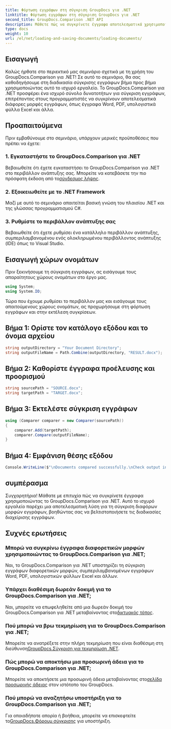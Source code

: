 ```yaml
---
title: Φόρτωση εγγράφων στη σύγκριση GroupDocs για .NET
linktitle: Φόρτωση εγγράφων στη σύγκριση GroupDocs για .NET
second_title: GroupDocs.Comparison .NET API
description: Μάθετε πώς να συγκρίνετε έγγραφα αποτελεσματικά χρησιμοποιώντας το GroupDocs.Comparison για .NET. Βελτιώστε τις διαδικασίες διαχείρισης εγγράφων σας.
type: docs
weight: 10
url: /el/net/loading-and-saving-documents/loading-documents/
---
```

## Εισαγωγή
Καλώς ήρθατε στο περιεκτικό μας σεμινάριο σχετικά με τη χρήση του GroupDocs.Comparison για .NET! Σε αυτό το σεμινάριο, θα σας καθοδηγήσουμε στη διαδικασία σύγκρισης εγγράφων βήμα προς βήμα χρησιμοποιώντας αυτό το ισχυρό εργαλείο. Το GroupDocs.Comparison για .NET προσφέρει ένα ισχυρό σύνολο δυνατοτήτων για σύγκριση εγγράφων, επιτρέποντας στους προγραμματιστές να συγκρίνουν αποτελεσματικά διάφορες μορφές εγγράφων, όπως έγγραφα Word, PDF, υπολογιστικά φύλλα Excel και άλλα.
## Προαπαιτούμενα
Πριν εμβαθύνουμε στο σεμινάριο, υπάρχουν μερικές προϋποθέσεις που πρέπει να έχετε:
### 1. Εγκαταστήστε το GroupDocs.Comparison για .NET
 Βεβαιωθείτε ότι έχετε εγκαταστήσει το GroupDocs.Comparison για .NET στο περιβάλλον ανάπτυξης σας. Μπορείτε να κατεβάσετε την πιο πρόσφατη έκδοση από το[σύνδεσμος λήψης](https://releases.groupdocs.com/comparison/net/).
### 2. Εξοικειωθείτε με το .NET Framework
Μαζί με αυτό το σεμινάριο απαιτείται βασική γνώση του πλαισίου .NET και της γλώσσας προγραμματισμού C#.
### 3. Ρυθμίστε το περιβάλλον ανάπτυξης σας
Βεβαιωθείτε ότι έχετε ρυθμίσει ένα κατάλληλο περιβάλλον ανάπτυξης, συμπεριλαμβανομένου ενός ολοκληρωμένου περιβάλλοντος ανάπτυξης (IDE) όπως το Visual Studio.

## Εισαγωγή χώρων ονομάτων
Πριν ξεκινήσουμε τη σύγκριση εγγράφων, ας εισάγουμε τους απαραίτητους χώρους ονομάτων στο έργο μας.

```csharp
using System;
using System.IO;
```

Τώρα που έχουμε ρυθμίσει το περιβάλλον μας και εισάγουμε τους απαιτούμενους χώρους ονομάτων, ας προχωρήσουμε στη φόρτωση εγγράφων και στην εκτέλεση συγκρίσεων.
## Βήμα 1: Ορίστε τον κατάλογο εξόδου και το όνομα αρχείου
```csharp
string outputDirectory = "Your Document Directory";
string outputFileName = Path.Combine(outputDirectory, "RESULT.docx");
```
## Βήμα 2: Καθορίστε έγγραφα προέλευσης και προορισμού
```csharp
string sourcePath = "SOURCE.docx";
string targetPath = "TARGET.docx";
```
## Βήμα 3: Εκτελέστε σύγκριση εγγράφων
```csharp
using (Comparer comparer = new Comparer(sourcePath))
{
    comparer.Add(targetPath);
    comparer.Compare(outputFileName);
}
```
## Βήμα 4: Εμφάνιση θέσης εξόδου
```csharp
Console.WriteLine($"\nDocuments compared successfully.\nCheck output in {outputDirectory}.");
```

## συμπέρασμα
Συγχαρητήρια! Μάθατε με επιτυχία πώς να συγκρίνετε έγγραφα χρησιμοποιώντας το GroupDocs.Comparison για .NET. Αυτό το ισχυρό εργαλείο παρέχει μια αποτελεσματική λύση για τη σύγκριση διαφόρων μορφών εγγράφων, βοηθώντας σας να βελτιστοποιήσετε τις διαδικασίες διαχείρισης εγγράφων.
## Συχνές ερωτήσεις
### Μπορώ να συγκρίνω έγγραφα διαφορετικών μορφών χρησιμοποιώντας το GroupDocs.Comparison για .NET;
Ναι, το GroupDocs.Comparison για .NET υποστηρίζει τη σύγκριση εγγράφων διαφορετικών μορφών, συμπεριλαμβανομένων εγγράφων Word, PDF, υπολογιστικών φύλλων Excel και άλλων.
### Υπάρχει διαθέσιμη δωρεάν δοκιμή για το GroupDocs.Comparison για .NET;
 Ναι, μπορείτε να επωφεληθείτε από μια δωρεάν δοκιμή του GroupDocs.Comparison για .NET μεταβαίνοντας στο[δικτυακός τόπος](https://releases.groupdocs.com/).
### Πού μπορώ να βρω τεκμηρίωση για το GroupDocs.Comparison για .NET;
 Μπορείτε να ανατρέξετε στην πλήρη τεκμηρίωση που είναι διαθέσιμη στη διεύθυνση[GroupDocs.Σύγκριση για τεκμηρίωση .NET](https://reference.groupdocs.com/comparison/net/).
### Πώς μπορώ να αποκτήσω μια προσωρινή άδεια για το GroupDocs.Comparison για .NET;
 Μπορείτε να αποκτήσετε μια προσωρινή άδεια μεταβαίνοντας στο[σελίδα προσωρινής άδειας](https://purchase.groupdocs.com/temporary-license/) στον ιστότοπο του GroupDocs.
### Πού μπορώ να αναζητήσω υποστήριξη για το GroupDocs.Comparison για .NET;
 Για οποιαδήποτε απορία ή βοήθεια, μπορείτε να επισκεφτείτε το[GroupDocs.Φόρουμ σύγκρισης](https://forum.groupdocs.com/c/comparison/12) για υποστήριξη.
